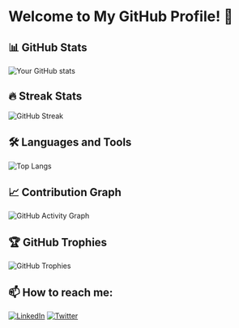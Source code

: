 # Welcome to My GitHub Profile! 👋

## 📊 GitHub Stats
![Your GitHub stats](https://github-readme-stats.vercel.app/api?username=peg-ui&show_icons=true&theme=radical)

## 🔥 Streak Stats
![GitHub Streak](https://github-readme-streak-stats.herokuapp.com/?user=peg-ui&theme=dark)

## 🛠️ Languages and Tools
![Top Langs](https://github-readme-stats.vercel.app/api/top-langs/?username=peg-ui&layout=compact)

## 📈 Contribution Graph
![GitHub Activity Graph](https://activity-graph.herokuapp.com/graph?username=peg-ui&theme=dracula)

## 🏆 GitHub Trophies
![GitHub Trophies](https://github-profile-trophy.vercel.app/?username=peg-ui&theme=darkhub&no-frame=true&margin-w=15)

## 📫 How to reach me:
[![LinkedIn](https://img.shields.io/badge/LinkedIn-0077B5?style=for-the-badge&logo=linkedin&logoColor=white)](https://www.linkedin.com/in/YOUR_LINKEDIN_PROFILE/)
[![Twitter](https://img.shields.io/badge/Twitter-1DA1F2?style=for-the-badge&logo=twitter&logoColor=white)](https://twitter.com/YOUR_TWITTER_HANDLE)

<!-- Replace YOUR_USERNAME with your actual GitHub username -->
<!-- Replace YOUR_LINKEDIN_PROFILE and YOUR_TWITTER_HANDLE with your actual profile links -->
